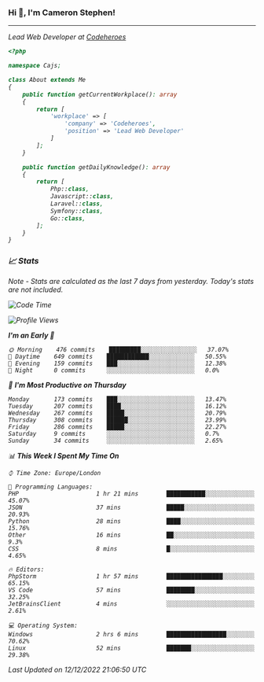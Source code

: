 ### Hi 👋, I'm Cameron Stephen!
<hr>
<p><em>Lead Web Developer at <a href="https://codeheroes.co.uk">Codeheroes</a></p>


```php
<?php

namespace Cajs;

class About extends Me
{
    public function getCurrentWorkplace(): array
    {
        return [
            'workplace' => [
                'company' => 'Codeheroes',
                'position' => 'Lead Web Developer'
            ]
        ];
    }

    public function getDailyKnowledge(): array
    {
        return [
            Php::class,
            Javascript::class,
            Laravel::class,
            Symfony::class,
            Go::class,
        ];
    }
}
```

### 📈 Stats
<p><em>Note - Stats are calculated as the last 7 days from yesterday. Today's stats are not included.</em></p>


<!--START_SECTION:waka-->
![Code Time](http://img.shields.io/badge/Code%20Time-3%2C231%20hrs%2024%20mins-blue)

![Profile Views](http://img.shields.io/badge/Profile%20Views-2-blue)

**I'm an Early 🐤** 

```text
🌞 Morning    476 commits    █████████░░░░░░░░░░░░░░░░   37.07% 
🌆 Daytime    649 commits    ████████████░░░░░░░░░░░░░   50.55% 
🌃 Evening    159 commits    ███░░░░░░░░░░░░░░░░░░░░░░   12.38% 
🌙 Night      0 commits      ░░░░░░░░░░░░░░░░░░░░░░░░░   0.0%

```
📅 **I'm Most Productive on Thursday** 

```text
Monday       173 commits    ███░░░░░░░░░░░░░░░░░░░░░░   13.47% 
Tuesday      207 commits    ████░░░░░░░░░░░░░░░░░░░░░   16.12% 
Wednesday    267 commits    █████░░░░░░░░░░░░░░░░░░░░   20.79% 
Thursday     308 commits    ██████░░░░░░░░░░░░░░░░░░░   23.99% 
Friday       286 commits    █████░░░░░░░░░░░░░░░░░░░░   22.27% 
Saturday     9 commits      ░░░░░░░░░░░░░░░░░░░░░░░░░   0.7% 
Sunday       34 commits     ░░░░░░░░░░░░░░░░░░░░░░░░░   2.65%

```


📊 **This Week I Spent My Time On** 

```text
⌚︎ Time Zone: Europe/London

💬 Programming Languages: 
PHP                      1 hr 21 mins        ███████████░░░░░░░░░░░░░░   45.07% 
JSON                     37 mins             █████░░░░░░░░░░░░░░░░░░░░   20.93% 
Python                   28 mins             ████░░░░░░░░░░░░░░░░░░░░░   15.76% 
Other                    16 mins             ██░░░░░░░░░░░░░░░░░░░░░░░   9.3% 
CSS                      8 mins              █░░░░░░░░░░░░░░░░░░░░░░░░   4.65%

🔥 Editors: 
PhpStorm                 1 hr 57 mins        ████████████████░░░░░░░░░   65.15% 
VS Code                  57 mins             ████████░░░░░░░░░░░░░░░░░   32.25% 
JetBrainsClient          4 mins              ░░░░░░░░░░░░░░░░░░░░░░░░░   2.61%

💻 Operating System: 
Windows                  2 hrs 6 mins        █████████████████░░░░░░░░   70.62% 
Linux                    52 mins             ███████░░░░░░░░░░░░░░░░░░   29.38%

```


 Last Updated on 12/12/2022 21:06:50 UTC
<!--END_SECTION:waka-->
